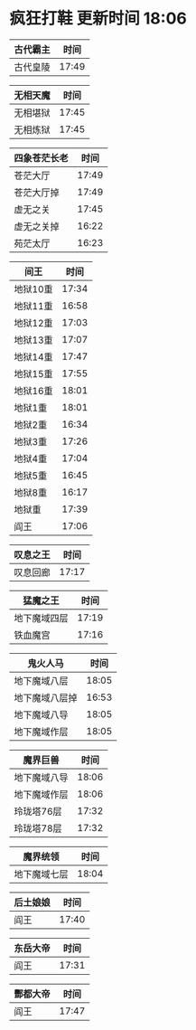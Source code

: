 # 疯狂打鞋 更新时间 18:06

| 古代霸主   | 时间    |
|--------|-------|
| 古代皇陵 | 17:49 |

| 无相天魔   | 时间    |
|--------|-------|
| 无相堪狱 | 17:45 |
| 无相炼狱 | 17:45 |

| 四象苍茫长老   | 时间    |
|--------|-------|
| 苍茫大厅 | 17:49 |
| 苍茫大厅掉 | 17:49 |
| 虚无之关 | 17:45 |
| 虚无之关掉 | 16:22 |
| 苑茫太厅 | 16:23 |

| 间王   | 时间    |
|--------|-------|
| 地狱10重 | 17:34 |
| 地狱11重 | 16:58 |
| 地狱12重 | 17:03 |
| 地狱13重 | 17:07 |
| 地狱14重 | 17:47 |
| 地狱15重 | 17:55 |
| 地狱16重 | 18:01 |
| 地狱1重 | 18:01 |
| 地狱2重 | 16:34 |
| 地狱3重 | 17:26 |
| 地狱4重 | 17:04 |
| 地狱5重 | 16:45 |
| 地狱8重 | 16:17 |
| 地狱重 | 17:39 |
| 阎王 | 17:06 |

| 叹息之王   | 时间    |
|--------|-------|
| 叹息回廊 | 17:17 |

| 猛魔之王   | 时间    |
|--------|-------|
| 地下魔域四层 | 17:19 |
| 铁血魔宫 | 17:16 |

| 鬼火人马   | 时间    |
|--------|-------|
| 地下魔域八层 | 18:05 |
| 地下魔域八层掉 | 16:53 |
| 地下魔域八导 | 18:05 |
| 地下魔域作层 | 18:05 |

| 魔界巨兽   | 时间    |
|--------|-------|
| 地下魔域八导 | 18:06 |
| 地下魔域作层 | 18:06 |
| 玲珑塔76层 | 17:32 |
| 玲珑塔78层 | 17:32 |

| 魔界统领   | 时间    |
|--------|-------|
| 地下魔域七层 | 18:04 |

| 后土娘娘   | 时间    |
|--------|-------|
| 阎王 | 17:40 |

| 东岳大帝   | 时间    |
|--------|-------|
| 阎王 | 17:31 |

| 酆都大帝   | 时间    |
|--------|-------|
| 阎王 | 17:47 |